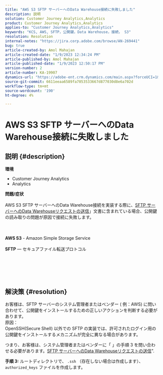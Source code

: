 ```yaml
---
title: "AWS S3 SFTP サーバーへのData Warehouse接続に失敗しました"
description: 説明
solution: Customer Journey Analytics,Analytics
product: Customer Journey Analytics,Analytics
applies-to: "Customer Journey Analytics,Analytics"
keywords: "KCS, AWS, SFTP，公開鍵，Data Warehouse，接続， S3"
resolution: Resolution
internal-notes: "https://jira.corp.adobe.com/browse/AN-269441"
bug: true
article-created-by: Amol Mahajan
article-created-date: "1/9/2023 12:34:24 PM"
article-published-by: Amol Mahajan
article-published-date: "1/9/2023 12:50:17 PM"
version-number: 2
article-number: KA-19907
dynamics-url: "https://adobe-ent.crm.dynamics.com/main.aspx?forceUCI=1&pagetype=entityrecord&etn=knowledgearticle&id=02160cee-1990-ed11-aad1-6045bd0067ea"
source-git-commit: 6611eeaa6589fa7053533667d877030d8e6a702d
workflow-type: tm+mt
source-wordcount: '190'
ht-degree: 4%

---
```


# AWS S3 SFTP サーバーへのData Warehouse接続に失敗しました

## 説明 {#description}

<b>環境</b>
- Customer Journey Analytics
- Analytics



<b>問題/症状</b><br><br>AWS S3 SFTP サーバーへのData Warehouse接続を実装する際に、[SFTP サーバーへのData Warehouseリクエストの送信](https://experienceleague.adobe.com/docs/analytics/export/ftp-and-sftp/secure-file-transfer-protocol/ftp-sftp-dw.html?lang=en)」文書に含まれている場合、公開鍵の読み取りの問題が原因で接続に失敗します。<br><br> <br><br><b>AWS S3</b> - Amazon Simple Storage Service<br><br><b>SFTP</b>  — セキュアファイル転送プロトコル<br><br> <br><br><br>
&#x200B;&#x200B;&#x200B;


## 解決策 {#resolution}

お客様は、SFTP サーバーのシステム管理者またはベンダー ( 例：AWS) に問い合わせて、公開鍵をインストールするための正しいアクションを判断する必要があります。<br>原因：<br>
OpenSSH(Secure Shell) 以外での SFTP の実装では、許可されたログイン用の公開鍵をインストールするメカニズムが完全に異なる場合があります。

つまり、お客様は、システム管理者またはベンダーに「 」の手順 3 を問い合わせる必要があります。[SFTP サーバーへのData Warehouseリクエストの送信](https://experienceleague.adobe.com/docs/analytics/export/ftp-and-sftp/secure-file-transfer-protocol/ftp-sftp-dw.html?lang=en)&quot;.

<b>手順 3:</b> ルートディレクトリで、 `.ssh` （存在しない場合は作成します）、 `authorized_keys` ファイルを作成します。
